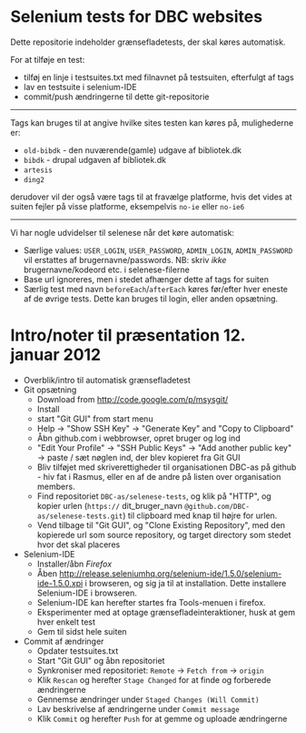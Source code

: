 # Selenium tests for DBC websites

Dette repositorie indeholder grænsefladetests, der skal køres automatisk.

For at tilføje en test: 

- tilføj en linje i testsuites.txt med filnavnet på testsuiten, efterfulgt af tags
- lav en testsuite i selenium-IDE
- commit/push ændringerne til dette git-repositorie

----

Tags kan bruges til at angive hvilke sites testen kan køres på, mulighederne er:

- `old-bibdk` - den nuværende(gamle) udgave af bibliotek.dk
- `bibdk` - drupal udgaven af bibliotek.dk
- `artesis` 
- `ding2` 

derudover vil der også være tags til at fravælge platforme, hvis det vides at suiten fejler på visse platforme, eksempelvis `no-ie` eller `no-ie6` 

----

Vi har nogle udvidelser til selenese når det køre automatisk: 
- Særlige values: `USER_LOGIN`, `USER_PASSWORD`, `ADMIN_LOGIN`, `ADMIN_PASSWORD` vil erstattes af brugernavne/passwords. NB: skriv _ikke_ brugernavne/kodeord etc. i selenese-filerne
- Base url ignoreres, men i stedet afhænger dette af tags for suiten
- Særlig test med navn `beforeEach`/`afterEach` køres før/efter hver eneste af de øvrige tests. Dette kan bruges til login, eller anden opsætning.

# Intro/noter til præsentation 12. januar 2012

- Overblik/intro til automatisk grænsefladetest
- Git opsætning
    - Download from http://code.google.com/p/msysgit/
    - Install
    - start "Git GUI" from start menu
    - Help -> "Show SSH Key" -> "Generate Key" and "Copy to Clipboard"
    - Åbn github.com i webbrowser, opret bruger og log ind
    - "Edit Your Profile" -> "SSH Public Keys" -> "Add another public key" -> paste / sæt nøglen ind, der blev kopieret fra Git GUI
    - Bliv tilføjet med skriverettigheder til organisationen DBC-as på github - hiv fat i Rasmus, eller en af de andre på listen over organisation members.
    - Find repositoriet `DBC-as/selenese-tests`, og klik på "HTTP", og kopier urlen (`https://` dit_bruger_navn `@github.com/DBC-as/selenese-tests.git`) til clipboard med knap til højre for urlen.
    - Vend tilbage til "Git GUI", og "Clone Existing Repository", med den kopierede url som source repository, og target directory som stedet hvor det skal placeres
- Selenium-IDE
    - Installer/åbn *Firefox*
    - Åben http://release.seleniumhq.org/selenium-ide/1.5.0/selenium-ide-1.5.0.xpi i browseren, og sig ja til at installation. Dette installere Selenium-IDE i browseren.
    - Selenium-IDE kan herefter startes fra Tools-menuen i firefox.
    - Eksperimenter med at optage grænsefladeinteraktioner, husk at gem hver enkelt test
    - Gem til sidst hele suiten
- Commit af ændringer
    - Opdater testsuites.txt
    - Start "Git GUI" og åbn repositoriet
    - Synkroniser med repositoriet: `Remote` -> `Fetch from` -> `origin`
    - Klik `Rescan` og herefter `Stage Changed` for at finde og forberede ændringerne
    - Gennemse ændringer under `Staged Changes (Will Commit)`
    - Lav beskrivelse af ændringerne under `Commit message`
    - Klik `Commit` og herefter `Push` for at gemme og uploade ændringerne
